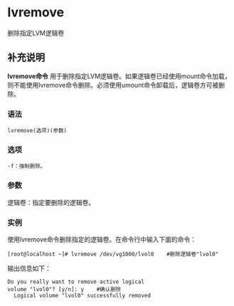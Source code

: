 lvremove
===

删除指定LVM逻辑卷

## 补充说明

**lvremove命令** 用于删除指定LVM逻辑卷。如果逻辑卷已经使用mount命令加载，则不能使用lvremove命令删除。必须使用umount命令卸载后，逻辑卷方可被删除。

### 语法

```shell
lvremove(选项)(参数)
```

### 选项

```shell
-f：强制删除。
```

### 参数

逻辑卷：指定要删除的逻辑卷。

### 实例

使用lvremove命令删除指定的逻辑卷。在命令行中输入下面的命令：

```shell
[root@localhost ~]# lvremove /dev/vg1000/lvol0    #删除逻辑卷"lvol0"
```

输出信息如下：

```shell
Do you really want to remove active logical
volume "lvol0"? [y/n]: y    #确认删除
  Logical volume "lvol0" successfully removed
```


<!-- Linux命令行搜索引擎：https://jaywcjlove.github.io/linux-command/ -->